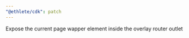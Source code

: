 ```yaml
---
"@ethlete/cdk": patch
---
```


Expose the current page wapper element inside the overlay router outlet
